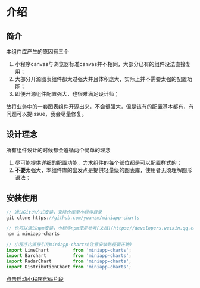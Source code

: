 # 介绍

## 简介

本组件库产生的原因有三个

1. 小程序canvas与浏览器标准canvas并不相同，大部分已有的组件没法直接复用；
2. 大部分开源图表组件都太过强大并且体积庞大，实际上并不需要太强的配置功能；
3. 即便开源组件配置强大，也很难满足设计师；

故将业务中的一套图表组件开源出来，不会很强大，但是该有的配置基本都有，有问题可以提issue，我会尽量修复。

## 设计理念

所有组件设计的时候都会遵循两个简单的理念

1. 尽可能提供详细的配置功能，力求组件的每个部位都是可以配置样式的；
2. **不要**太强大，本组件库的出发点是提供轻量级的图表库，使用者无须理解图形语法；



## 安装使用

``` js
// 通过Git的方式安装，克隆仓库至小程序目录
git clone https://github.com/yuanzm/miniapp-charts

// 也可以通过npm安装，小程序npm使用参考[文档](https://developers.weixin.qq.com/miniprogram/dev/devtools/npm.html)
npm i miniapp-charts

// 小程序内直接引用miniapp-charts(注意安装路径要正确)
import LineChart         from 'miniapp-charts';
import Barchart          from 'miniapp-charts';
import RadarChart        from 'miniapp-charts';
import DistributionChart from 'miniapp-charts';
```

[点击启动小程序代码片段](https://developers.weixin.qq.com/s/Rb0JWWmo7led)

